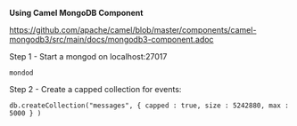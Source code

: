 **Using Camel MongoDB Component**

https://github.com/apache/camel/blob/master/components/camel-mongodb3/src/main/docs/mongodb3-component.adoc


Step 1 - Start a mongod on localhost:27017 

````
mondod
````


Step 2 - Create a capped collection for events:

````
db.createCollection("messages", { capped : true, size : 5242880, max : 5000 } )
````